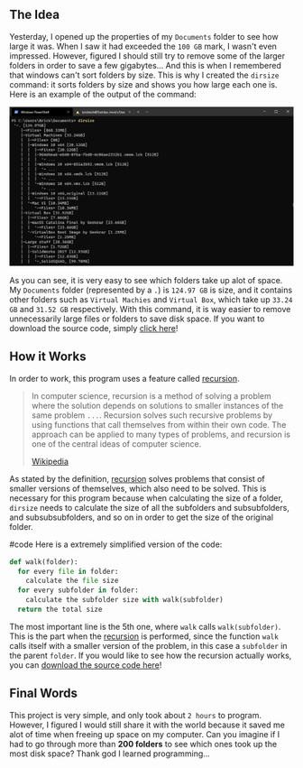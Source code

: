 ## The Idea

Yesterday, I opened up the properties of my `Documents` folder to see how large it was. When I saw it had exceeded the `100 GB` mark, I wasn't even impressed. However, figured I should still try to remove some of the larger folders in order to save a few gigabytes... And this is when I remembered that windows can't sort folders by size. This is why I created the `dirsize` command: it sorts folders by size and shows you how large each one is. Here is an example of the output of the command:

![](./screenshot.png)

As you can see, it is very easy to see which folders take up alot of space. My `Documents` folder (represented by a `.`) is `124.97 GB` is size, and it contains other folders such as `Virtual Machies` and `Virtual Box`, which take up `33.24 GB` and `31.52 GB` respectively. With this command, it is way easier to remove unnecessarily large files or folders to save disk space. If you want to download the source code, simply [click here](./dirsize.py)!

## How it Works

In order to work, this program uses a feature called [recursion](<https://en.wikipedia.org/wiki/Recursion_(computer_science)>).

> In computer science, recursion is a method of solving a problem where the solution depends on solutions to smaller instances of the same problem `...`. Recursion solves such recursive problems by using functions that call themselves from within their own code. The approach can be applied to many types of problems, and recursion is one of the central ideas of computer science.
>
> [Wikipedia](<https://en.wikipedia.org/wiki/Recursion_(computer_science)>)

As stated by the definition, [recursion](<https://en.wikipedia.org/wiki/Recursion_(computer_science)>) solves problems that consist of smaller versions of themselves, which also need to be solved. This is necessary for this program because when calculating the size of a folder, `dirsize` needs to calculate the size of all the subfolders and subsubfolders, and subsubsubfolders, and so on in order to get the size of the original folder.

#code
Here is a extremely simplified version of the code:

```python
def walk(folder):
  for every file in folder:
    calculate the file size
  for every subfolder in folder:
    calculate the subfolder size with walk(subfolder)
  return the total size
```

The most important line is the 5th one, where `walk` calls `walk(subfolder)`. This is the part when the [recursion](<https://en.wikipedia.org/wiki/Recursion_(computer_science)>) is performed, since the function `walk` calls itself with a smaller version of the problem, in this case a `subfolder` in the parent `folder`. If you would like to see how the recursion actually works, you can [download the source code here](./dirsize.py)!

## Final Words

This project is very simple, and only took about `2 hours` to program. However, I figured I would still share it with the world because it saved me alot of time when freeing up space on my computer. Can you imagine if I had to go through more than **200 folders** to see which ones took up the most disk space? Thank god I learned programming...
